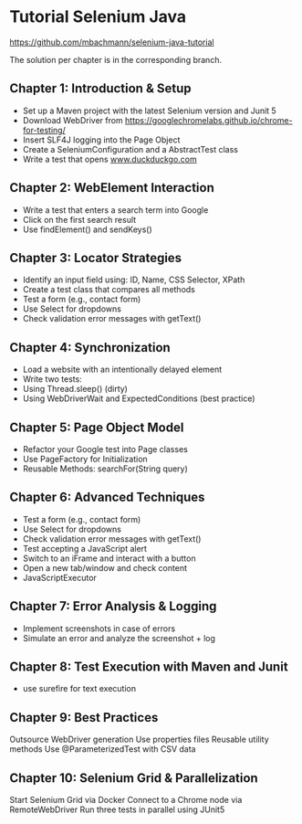 # Tutorial Selenium Java

https://github.com/mbachmann/selenium-java-tutorial

The solution per chapter is in the corresponding branch.

## Chapter 1: Introduction & Setup

* Set up a Maven project with the latest Selenium version and Junit 5
* Download WebDriver from https://googlechromelabs.github.io/chrome-for-testing/
* Insert SLF4J logging into the Page Object
* Create a SeleniumConfiguration and a AbstractTest class
* Write a test that opens www.duckduckgo.com

## Chapter 2: WebElement Interaction

* Write a test that enters a search term into Google
* Click on the first search result
* Use findElement() and sendKeys()

## Chapter 3: Locator Strategies

* Identify an input field using: ID, Name, CSS Selector, XPath
* Create a test class that compares all methods
* Test a form (e.g., contact form)
* Use Select for dropdowns
* Check validation error messages with getText()

## Chapter 4: Synchronization

* Load a website with an intentionally delayed element
* Write two tests:
* Using Thread.sleep() (dirty)
* Using WebDriverWait and ExpectedConditions (best practice)

## Chapter 5: Page Object Model

* Refactor your Google test into Page classes
* Use PageFactory for Initialization
* Reusable Methods: searchFor(String query)

## Chapter 6: Advanced Techniques

* Test a form (e.g., contact form)
* Use Select for dropdowns
* Check validation error messages with getText()
* Test accepting a JavaScript alert
* Switch to an iFrame and interact with a button
* Open a new tab/window and check content
* JavaScriptExecutor

## Chapter 7: Error Analysis & Logging

* Implement screenshots in case of errors
* Simulate an error and analyze the screenshot + log

## Chapter 8: Test Execution with Maven and Junit

* use surefire for text execution

## Chapter 9: Best Practices

Outsource WebDriver generation
Use properties files
Reusable utility methods
Use @ParameterizedTest with CSV data

## Chapter 10: Selenium Grid & Parallelization

Start Selenium Grid via Docker
Connect to a Chrome node via RemoteWebDriver
Run three tests in parallel using JUnit5

